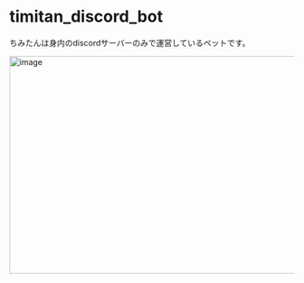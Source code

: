 # timitan_discord_bot
ちみたんは身内のdiscordサーバーのみで運営しているペットです。

<img width="524" height="385" alt="image" src="https://github.com/user-attachments/assets/97b2303f-56c8-448d-8038-a3f0df4a3b67" />

